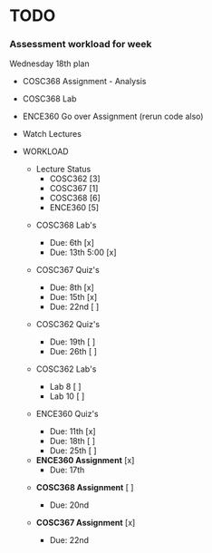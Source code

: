 # TODO

### Assessment workload for week

Wednesday 18th plan

- COSC368 Assignment - Analysis
- COSC368 Lab
- ENCE360 Go over Assignment (rerun code also)
- Watch Lectures

- WORKLOAD

  - Lecture Status
    * COSC362          [3]
    * COSC367          [1]
    * COSC368          [6]
    * ENCE360          [5]

  * COSC368 Lab's
    * Due: 6th         [x]
    * Due: 13th 5:00   [x]

  * COSC367 Quiz's
    * Due: 8th         [x]
    * Due: 15th        [x]
    * Due: 22nd        [ ]

  * COSC362 Quiz's
    * Due: 19th        [ ]
    * Due: 26th        [ ]

  * COSC362 Lab's
    * Lab 8            [ ]
    * Lab 10           [ ]

  * ENCE360 Quiz's
    * Due: 11th        [x]
    * Due: 18th        [ ]
    * Due: 25th        [ ]

  - **ENCE360 Assignment** [x]
    * Due: 17th

  * **COSC368 Assignment** [ ]
    * Due: 20nd

  * **COSC367 Assignment** [x]
    * Due: 22nd

